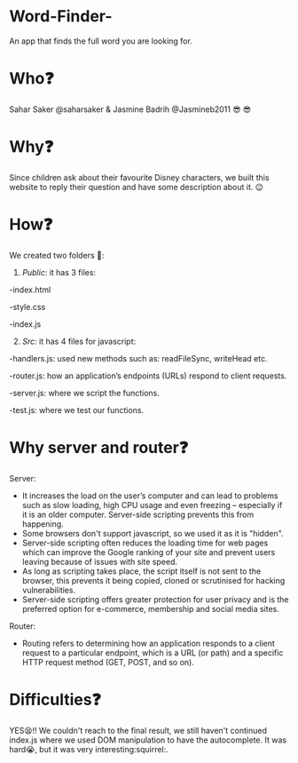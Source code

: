 # Word-Finder-
An app that finds the full word you are looking for.

# Who:question:

Sahar Saker @saharsaker & Jasmine Badrih @Jasmineb2011 :sunglasses: :sunglasses:

# Why:question:

Since children ask about their favourite Disney characters, we built this website to reply their question and have some description about it. :wink:

# How:question:

We created two folders :open_file_folder::

1. *Public*:
it has 3 files:

-index.html

-style.css

-index.js

2. *Src:*
it has 4 files for javascript:

-handlers.js: used new methods such as: readFileSync, writeHead etc.

-router.js: how an application’s endpoints (URLs) respond to client requests.

-server.js: where we script the functions.

-test.js: where we test our functions.

# Why server and router:question:

Server:
- It increases the load on the user’s computer and can lead to problems such as slow loading, high CPU usage and even freezing – especially if it is an older computer. Server-side scripting prevents this from happening.
- Some browsers don't support javascript, so we used it as it is "hidden".
- Server-side scripting often reduces the loading time for web pages which can improve the Google ranking of your site and prevent users leaving because of issues with site speed.
- As long as scripting takes place, the script itself is not sent to the browser, this prevents it being copied, cloned or scrutinised for hacking vulnerabilities.
- Server-side scripting offers greater protection for user privacy and is the preferred option for e-commerce, membership and social media sites.

Router:
- Routing refers to determining how an application responds to a client request to a particular endpoint, which is a URL (or path) and a specific HTTP request method (GET, POST, and so on).

# Difficulties:question:

YES:tired_face:!! We couldn't reach to the final result, we still haven't continued index.js where we used DOM manipulation to have the autocomplete. It was hard:sob:, but it was very interesting:squirrel:.
